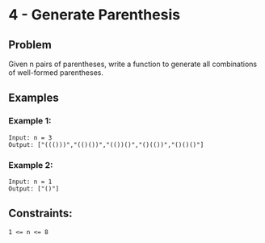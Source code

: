 # 4 - Generate Parenthesis

## Problem
Given n pairs of parentheses, write a function to generate all combinations of well-formed parentheses.

## Examples
### Example 1:
    Input: n = 3
    Output: ["((()))","(()())","(())()","()(())","()()()"]

### Example 2:
    Input: n = 1
    Output: ["()"]

## Constraints:
    1 <= n <= 8


